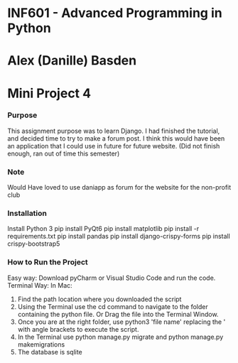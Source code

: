 # INF601 - Advanced Programming in Python
# Alex (Danille) Basden
# Mini Project 4

### Purpose
This assignment purpose was to learn Django. I had finished the tutorial, and decided time to try to make a forum post. 
I think this would have been an application that I could use in future for future website.
(Did not finish enough, ran out of time this semester)
### Note
Would Have loved to use daniapp as forum for the website for the non-profit club
### Installation
Install Python 3
pip install PyQt6
pip install matplotlib
pip install -r requirements.txt
pip install pandas
pip install django-crispy-forms 
pip install crispy-bootstrap5

### How to Run the Project

Easy way: Download pyCharm or Visual Studio Code and run the code. Terminal Way:
In Mac:

   1. Find the path location where you downloaded the script
   2. Using the Terminal use the cd command to navigate to the folder containing the python file. Or Drag the file into the Terminal Window.
   3. Once you are at the right folder, use python3 'file name' replacing the ' with angle brackets to execute the script.
   4. In the Terminal use python manage.py migrate and python manage.py makemigrations
   5. The database is sqlite